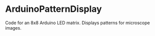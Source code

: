 # ArduinoPatternDisplay
Code for an 8x8 Arduino LED matrix. Displays patterns for microscope images.
